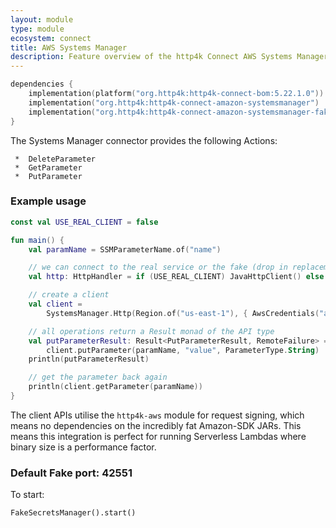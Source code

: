 ```yaml
---
layout: module
type: module
ecosystem: connect
title: AWS Systems Manager
description: Feature overview of the http4k Connect AWS Systems Manager modules
---
```


```kotlin
dependencies {
    implementation(platform("org.http4k:http4k-connect-bom:5.22.1.0"))
    implementation("org.http4k:http4k-connect-amazon-systemsmanager")
    implementation("org.http4k:http4k-connect-amazon-systemsmanager-fake")
}
```


The Systems Manager connector provides the following Actions:

     *  DeleteParameter
     *  GetParameter
     *  PutParameter

### Example usage

```kotlin
const val USE_REAL_CLIENT = false

fun main() {
    val paramName = SSMParameterName.of("name")

    // we can connect to the real service or the fake (drop in replacement)
    val http: HttpHandler = if (USE_REAL_CLIENT) JavaHttpClient() else FakeSystemsManager()

    // create a client
    val client =
        SystemsManager.Http(Region.of("us-east-1"), { AwsCredentials("accessKeyId", "secretKey") }, http.debug())

    // all operations return a Result monad of the API type
    val putParameterResult: Result<PutParameterResult, RemoteFailure> =
        client.putParameter(paramName, "value", ParameterType.String)
    println(putParameterResult)

    // get the parameter back again
    println(client.getParameter(paramName))
}
```

The client APIs utilise the `http4k-aws` module for request signing, which means no dependencies on the incredibly fat
Amazon-SDK JARs. This means this integration is perfect for running Serverless Lambdas where binary size is a
performance factor.

### Default Fake port: 42551

To start:

```
FakeSecretsManager().start()
```
